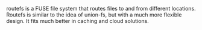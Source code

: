 routefs is a FUSE file system that routes files to and from different locations. Routefs is similar to the idea of union-fs, but with a much more flexible design. It fits much better in caching and cloud solutions.
